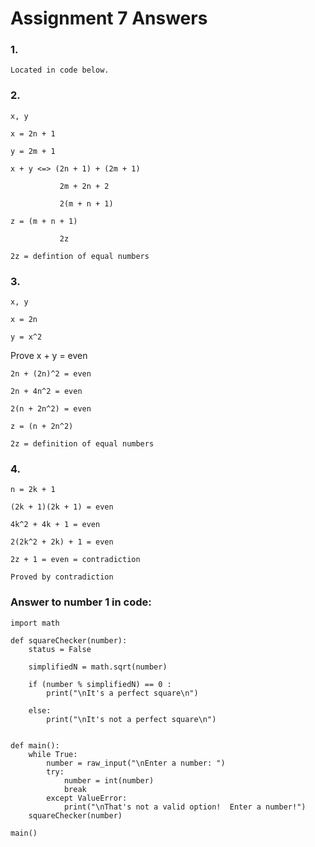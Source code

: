 # Assignment 7 Answers

### 1.

	Located in code below.

### 2.

	x, y

	x = 2n + 1

	y = 2m + 1

	x + y <=> (2n + 1) + (2m + 1)

			   2m + 2n + 2

			   2(m + n + 1)

	z = (m + n + 1)
			   
			   2z

	2z = defintion of equal numbers

### 3.

	x, y

	x = 2n

	y = x^2

Prove x + y = even

	2n + (2n)^2 = even

	2n + 4n^2 = even

	2(n + 2n^2) = even

	z = (n + 2n^2)

	2z = definition of equal numbers

### 4.

	n = 2k + 1

	(2k + 1)(2k + 1) = even

	4k^2 + 4k + 1 = even

	2(2k^2 + 2k) + 1 = even

	2z + 1 = even = contradiction

	Proved by contradiction
	
	
### Answer to number 1 in code:

	import math

	def squareChecker(number):
		status = False

		simplifiedN = math.sqrt(number)

		if (number % simplifiedN) == 0 :
			print("\nIt's a perfect square\n")

		else:
			print("\nIt's not a perfect square\n")


	def main():
		while True:
			number = raw_input("\nEnter a number: ")
			try:
				number = int(number)
				break
			except ValueError:
				print("\nThat's not a valid option!  Enter a number!")
		squareChecker(number)

	main()